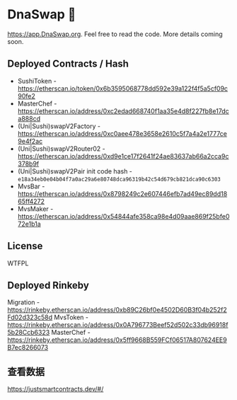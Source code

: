 # DnaSwap 🍣

https://app.DnaSwap.org. Feel free to read the code. More details coming soon.

## Deployed Contracts / Hash

- SushiToken - https://etherscan.io/token/0x6b3595068778dd592e39a122f4f5a5cf09c90fe2
- MasterChef - https://etherscan.io/address/0xc2edad668740f1aa35e4d8f227fb8e17dca888cd
- (Uni|Sushi)swapV2Factory - https://etherscan.io/address/0xc0aee478e3658e2610c5f7a4a2e1777ce9e4f2ac
- (Uni|Sushi)swapV2Router02 - https://etherscan.io/address/0xd9e1ce17f2641f24ae83637ab66a2cca9c378b9f
- (Uni|Sushi)swapV2Pair init code hash - `e18a34eb0e04b04f7a0ac29a6e80748dca96319b42c54d679cb821dca90c6303`
- MvsBar - https://etherscan.io/address/0x8798249c2e607446efb7ad49ec89dd1865ff4272
- MvsMaker - https://etherscan.io/address/0x54844afe358ca98e4d09aae869f25bfe072e1b1a

## License

WTFPL


## Deployed Rinkeby
Migration - https://rinkeby.etherscan.io/address/0xb89C26bf0e4502D60B3f04b252f2Fd02d323c58d
MvsToken - https://rinkeby.etherscan.io/address/0x0A796773Beef52d502c33db96918f5b28Ccb6323
MasterChef - https://rinkeby.etherscan.io/address/0x5ff9668B559FCf06517A807624EE9B7ec8266073


## 查看数据
https://justsmartcontracts.dev/#/